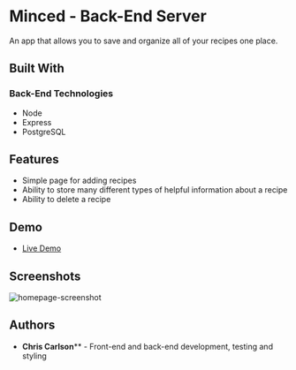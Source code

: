 # Minced - Back-End Server
An app that allows you to save and organize all of your recipes one place.

## Built With

### Back-End Technologies
* Node
* Express
* PostgreSQL

## Features
* Simple page for adding recipes
* Ability to store many different types of helpful information about a recipe
* Ability to delete a recipe

## Demo

- [Live Demo](https://minced-client.ccarlson.now.sh/)

## Screenshots

![homepage-screenshot](https://user-images.githubusercontent.com/49646269/62900388-8994bf80-bd49-11e9-9914-3a591f58e8a2.png)

## Authors
* **Chris Carlson**** - Front-end and back-end development, testing and styling
